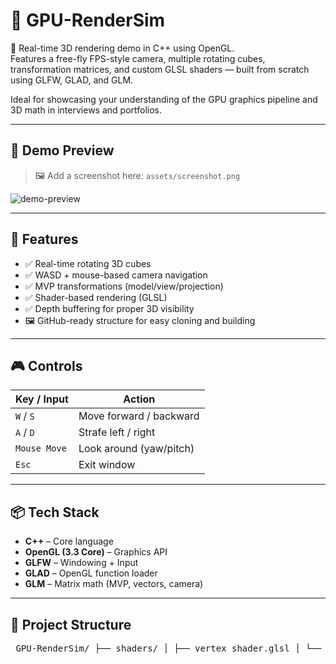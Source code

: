 ﻿# 🚀 GPU-RenderSim

🧊 Real-time 3D rendering demo in C++ using OpenGL.  
Features a free-fly FPS-style camera, multiple rotating cubes, transformation matrices, and custom GLSL shaders — built from scratch using GLFW, GLAD, and GLM.

Ideal for showcasing your understanding of the GPU graphics pipeline and 3D math in interviews and portfolios.

---

## 📸 Demo Preview

> 🖼️ Add a screenshot here: `assets/screenshot.png`

![demo-preview](./assets/screenshot.png)

---

## 🔧 Features

- ✅ Real-time rotating 3D cubes
- ✅ WASD + mouse-based camera navigation
- ✅ MVP transformations (model/view/projection)
- ✅ Shader-based rendering (GLSL)
- ✅ Depth buffering for proper 3D visibility
- 🖼️ GitHub-ready structure for easy cloning and building

---

## 🎮 Controls

| Key / Input | Action |
|-------------|--------|
| `W` / `S`   | Move forward / backward |
| `A` / `D`   | Strafe left / right |
| `Mouse Move` | Look around (yaw/pitch) |
| `Esc`       | Exit window |

---

## 📦 Tech Stack

- **C++** – Core language
- **OpenGL (3.3 Core)** – Graphics API
- **GLFW** – Windowing + Input
- **GLAD** – OpenGL function loader
- **GLM** – Matrix math (MVP, vectors, camera)

---

## 📂 Project Structure

<pre> GPU-RenderSim/ ├── shaders/ │ ├── vertex_shader.glsl │ └── fragment_shader.glsl ├── assets/ │ └── screenshot.png # Add your demo image here ├── src/ │ └── main.cpp # Full OpenGL C++ source ├── .gitignore # Git exclusions ├── README.md # This file └── CMakeLists.txt # (Optional) for cross-platform builds </pre>